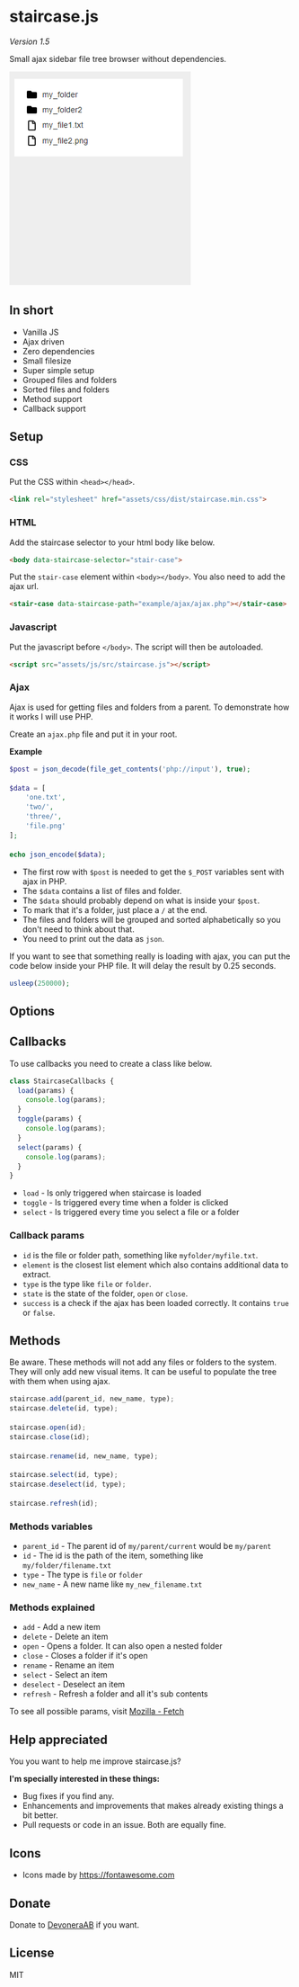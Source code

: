# staircase.js

*Version 1.5*

Small ajax sidebar file tree browser without dependencies.

![Screenshot](screenshot.gif)

## In short

- Vanilla JS
- Ajax driven
- Zero dependencies
- Small filesize
- Super simple setup
- Grouped files and folders
- Sorted files and folders
- Method support
- Callback support

## Setup

### CSS

Put the CSS within `<head></head>`.

```html
<link rel="stylesheet" href="assets/css/dist/staircase.min.css">
```

### HTML

Add the staircase selector to your html body like below.

```html
<body data-staircase-selector="stair-case">
```

Put the `stair-case` element within `<body></body>`. You also need to add the ajax url.

```html
<stair-case data-staircase-path="example/ajax/ajax.php"></stair-case>
```

### Javascript

Put the javascript before `</body>`. The script will then be autoloaded.

```html
<script src="assets/js/src/staircase.js"></script>
```

### Ajax

Ajax is used for getting files and folders from a parent. To demonstrate how it works I will use PHP.

Create an `ajax.php` file and put it in your root.

**Example**

```php
$post = json_decode(file_get_contents('php://input'), true);

$data = [
    'one.txt',
    'two/',
    'three/',
    'file.png'
];

echo json_encode($data);
```

- The first row with `$post` is needed to get the `$_POST` variables sent with ajax in PHP.
- The `$data` contains a list of files and folder.
- The `$data` should probably depend on what is inside your `$post`.
- To mark that it's a folder, just place a `/` at the end.
- The files and folders will be grouped and sorted alphabetically so you don't need to think about that.
- You need to print out the data as `json`.

If you want to see that something really is loading with ajax, you can put the code below inside your PHP file. It will delay the result by 0.25 seconds.

```php
usleep(250000);
```

## Options


## Callbacks

To use callbacks you need to create a class like below.

```js
class StaircaseCallbacks {
  load(params) {
    console.log(params);
  }
  toggle(params) {
    console.log(params);
  }
  select(params) {
    console.log(params);
  }
}
```

- `load` - Is only triggered when staircase is loaded
- `toggle` - Is triggered every time when a folder is clicked
- `select` - Is triggered every time you select a file or a folder

### Callback params

- `id` is the file or folder path, something like `myfolder/myfile.txt`.
- `element` is the closest list element which also contains additional data to extract.
- `type` is the type like `file` or `folder`.
- `state` is the state of the folder, `open` or `close`.
- `success` is a check if the ajax has been loaded correctly. It contains `true` or `false`.

## Methods

Be aware. These methods will not add any files or folders to the system. They will only add new visual items. It can be useful to populate the tree with them when using ajax.

```js
staircase.add(parent_id, new_name, type);
staircase.delete(id, type);

staircase.open(id);
staircase.close(id);

staircase.rename(id, new_name, type);

staircase.select(id, type);
staircase.deselect(id, type);

staircase.refresh(id);
```

### Methods variables

- `parent_id` - The parent id of `my/parent/current` would be `my/parent`
- `id` - The id is the path of the item, something like `my/folder/filename.txt`
- `type` - The type is `file` or `folder`
- `new_name` - A new name like `my_new_filename.txt`

### Methods explained

- `add` - Add a new item
- `delete` - Delete an item
- `open` - Opens a folder. It can also open a nested folder
- `close` - Closes a folder if it's open
- `rename` - Rename an item
- `select` - Select an item
- `deselect` - Deselect an item
- `refresh` - Refresh a folder and all it's sub contents

To see all possible params, visit [Mozilla - Fetch](https://developer.mozilla.org/en-US/docs/Web/API/Fetch_API/Using_Fetch#Supplying_request_options)

## Help appreciated

You you want to help me improve staircase.js?

**I'm specially interested in these things:**

- Bug fixes if you find any.
- Enhancements and improvements that makes already existing things a bit better.
- Pull requests or code in an issue. Both are equally fine.

## Icons

- Icons made by https://fontawesome.com

## Donate

Donate to [DevoneraAB](https://www.paypal.me/DevoneraAB) if you want.

## License

MIT